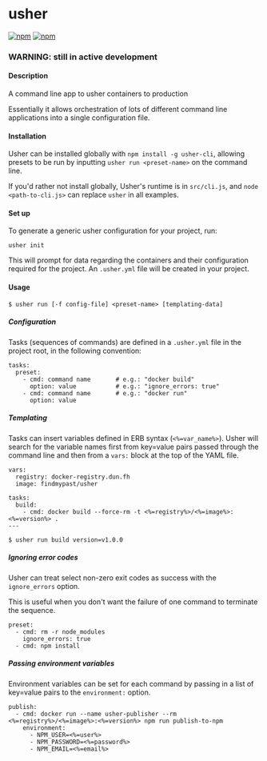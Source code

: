 # usher

[![npm](https://img.shields.io/npm/v/usher-cli.svg?maxAge=2592000)](https://www.npmjs.com/package/usher-cli)
[![npm](https://img.shields.io/npm/dm/usher-cli.svg)](https://www.npmjs.com/package/usher-cli)

### WARNING: still in active development

#### Description

A command line app to usher containers to production

Essentially it allows orchestration of lots of different command line applications into a single configuration file.

#### Installation

Usher can be installed globally with `npm install -g usher-cli`, allowing presets
to be run by inputting `usher run <preset-name>` on the command line.

If you'd rather not install globally, Usher's runtime is in `src/cli.js`, and `node <path-to-cli.js>` can replace `usher` in all examples.

#### Set up
To generate a generic usher configuration for your project, run:
```
usher init
```
This will prompt for data regarding the containers and their configuration required for the project. An `.usher.yml` file will be created in your project.

#### Usage

```
$ usher run [-f config-file] <preset-name> [templating-data]
```

##### Configuration

Tasks (sequences of commands) are defined in a `.usher.yml` file in the project
root, in the following convention:

```
tasks:
  preset:
    - cmd: command name       # e.g.: "docker build"
      option: value           # e.g.: "ignore_errors: true"
    - cmd: command name       # e.g.: "docker run"
      option: value           
```

##### Templating

Tasks can insert variables defined in ERB syntax (`<%=var_name%>`). Usher will
search for the variable names first from key=value pairs passed through the
command line and then from a `vars:` block at the top of the YAML file.

```
vars:
  registry: docker-registry.dun.fh
  image: findmypast/usher

tasks:
  build:
    - cmd: docker build --force-rm -t <%=registry%>/<%=image%>:<%=version%> .
---

$ usher run build version=v1.0.0
```

##### Ignoring error codes

Usher can treat select non-zero exit codes as success with the `ignore_errors` option.

This is useful when you don't want the failure of one command to terminate the
sequence.

```
preset:
  - cmd: rm -r node_modules
    ignore_errors: true
  - cmd: npm install
```

##### Passing environment variables

Environment variables can be set for each command by passing in a list of
key=value pairs to the `environment:` option.

```
publish:
  - cmd: docker run --name usher-publisher --rm <%=registry%>/<%=image%>:<%=version%> npm run publish-to-npm
    environment:
      - NPM_USER=<%=user%>
      - NPM_PASSWORD=<%=password%>
      - NPM_EMAIL=<%=email%>
```
